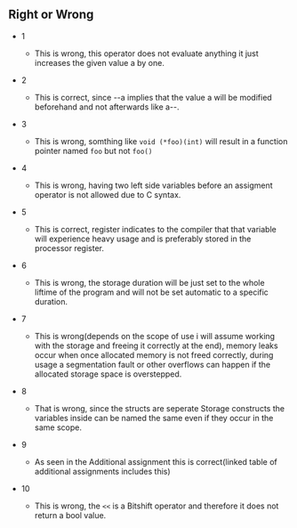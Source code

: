 ## Right or Wrong

+ 1
	- This is wrong, this operator does not evaluate anything it just increases the given value a by one.

+ 2
	- This is correct, since --a implies that the value a will be modified beforehand and not afterwards like a--.

+ 3
	- This is wrong, somthing like `void (*foo)(int)` will result in a function pointer named `foo` but not `foo()`

+ 4
	- This is wrong, having two left side variables before an assigment operator is not allowed due to C syntax.

+ 5
	- This is correct, register indicates to the compiler that that variable will experience heavy usage and is preferably stored in the processor register.

+ 6
	- This is wrong, the storage duration will be just set to the whole liftime of the program and will not be set automatic to a specific duration.
+ 7
	- This is wrong(depends on the scope of use i will assume working with the storage and freeing it correctly at the end), memory leaks occur when once allocated memory is not freed correctly, during usage a segmentation fault or other overflows can happen if the allocated storage space is overstepped.

+ 8
	- That is wrong, since the structs are seperate Storage constructs the variables inside can be named the same even if they occur in the same scope.

+ 9
	- As seen in the Additional assignment this is correct(linked table of additional assignments includes this)

+ 10
	- This is wrong, the `<<` is a Bitshift operator and therefore it does not return a bool value.